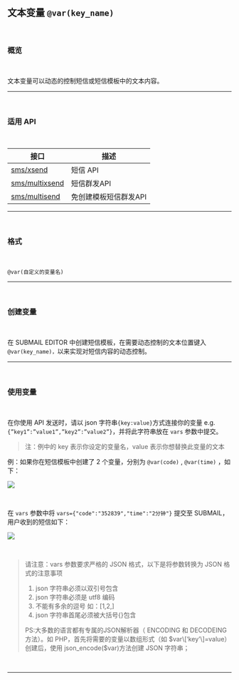 ##  文本变量 `@var(key_name)`

<br>

### **概览**

<br>

文本变量可以动态的控制短信或短信模板中的文本内容。

---

<br>

### **适用 API**

<br>

| 接口                                                         | 描述                  |
| ------------------------------------------------------------ | --------------------- |
| [sms/xsend](https://www.mysubmail.com/documents/OOVyh)       | 短信 API              |
| [sms/multixsend](https://www.mysubmail.com/documents/eM4rY2) | 短信群发API           |
| [sms/multisend](https://www.mysubmail.com/documents/KZjET3)  | 免创建模板短信群发API |

---

<br>

### **格式**

<br>

`@var(自定义的变量名)`

---

<br>

### **创建变量**

<br>

在 SUBMAIL EDITOR 中创建短信模板，在需要动态控制的文本位置键入 `@var(key_name)，`以来实现对短信内容的动态控制。

---

<br>

### **使用变量**

<br>

在你使用 API 发送时，请以 json 字符串`{key:value}`方式连接你的变量    e.g. `{”key1”:”value1”,”key2”:”value2”}`，并将此字符串放在 `vars` 参数中提交。

> 注：例中的 key 表示你设定的变量名，value 表示你想替换此变量的文本

例：如果你在短信模板中创建了 2 个变量，分别为 `@var(code)` ,  `@var(time)` ，如下：

![](https://libraries.mysubmail.com/public/745bbd47ee09e5810cebad1688282e65/images/f1ca42a703d6bd2bfb4adfaa55df2cd0.png)

<br>

在 `vars` 参数中将 `vars={"code":"352839","time":"2分钟"}` 提交至 SUBMAIL，用户收到的短信如下：

![](https://libraries.mysubmail.com/public/99040a5a4bb73c0f8ab0495dae84a27f/images/cb986bcf3a5d16e6f0ba5e5dc6388df3.jpg)

<br>

> 请注意：vars 参数要求严格的 JSON 格式，以下是将参数转换为 JSON 格式的注意事项
>
> 1.  json 字符串必须以双引号包含
> 2.  json 字符串必须是 utf8 编码
> 3.  不能有多余的逗号 如：\[1,2,\]
> 4.  json 字符串首尾必须被大括号{}包含 
>
> PS:大多数的语言都有专属的JSON解析器（ ENCODING 和 DECODEING 方法）。如 PHP，首先将需要的变量以数组形式（如 $var\[‘key’\]=value）创建后，使用  json_encode($var)方法创建 JSON 字符串；

<br>

---

